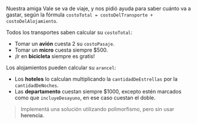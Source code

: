 Nuestra amiga Vale se va de viaje, y nos pidió ayuda para saber cuánto va a gastar, según la fórmula `costoTotal = costoDelTransporte + costoDelAlojamiento`.

Todos los transportes saben calcular su `costoTotal`:

* Tomar un **avión** cuesta 2 su `costoPasaje`.
* Tomar un **micro** cuesta siempre $500.
* ¡Ir en **bicicleta** siempre es gratis!

Los alojamientos pueden calcular su `arancel`:

* Los **hoteles** lo calculan multiplicando la `cantidadDeEstrellas` por la `cantidadDeNoches`.
* Las **departamento** cuestan siempre $1000, excepto estén marcados como que `incluyeDesayuno`, en ese caso cuestan el doble.

> Implementá una solución utilizando polimorfismo, pero sin usar **herencia**.



